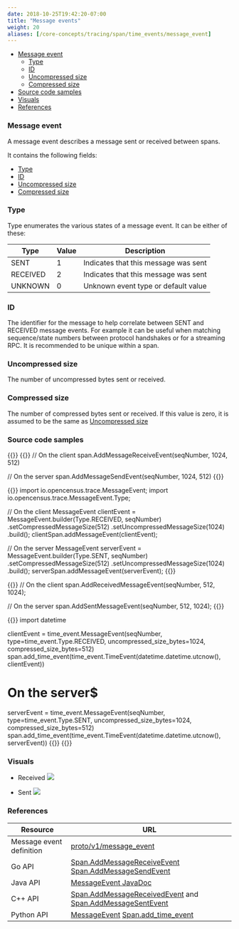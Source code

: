 ```yaml
---
date: 2018-10-25T19:42:20-07:00
title: "Message events"
weight: 20
aliases: [/core-concepts/tracing/span/time_events/message_event]
---
```


- [Message event](#message-event)
    - [Type](#type)
    - [ID](#id)
    - [Uncompressed size](#uncompressed-size)
    - [Compressed size](#compressed-size)
- [Source code samples](#source-code-samples)
- [Visuals](#visuals)
- [References](#references)

### Message event

A message event describes a message sent or received between spans.

It contains the following fields:

- [Type](#type)
- [ID](#id)
- [Uncompressed size](#uncompressed-size)
- [Compressed size](#compressed-size)

### Type

Type enumerates the various states of a message event. It can be either of these:

Type|Value|Description
---|---|---
SENT|1|Indicates that this message was sent
RECEIVED|2|Indicates that this message was sent
UNKNOWN|0|Unknown event type or default value

### ID
The identifier for the message to help correlate between SENT and RECEIVED message events.
For example it can be useful when matching sequence/state numbers between protocol handshakes
or for a streaming RPC. It is recommended to be unique within a span.

### Uncompressed size
The number of uncompressed bytes sent or received.

### Compressed size
The number of compressed bytes sent or received. If this value is zero, it is assumed to be the same as [Uncompressed size](#uncompressed-size)

### Source code samples

{{<tabs Go Java CplusPlus Python>}}
{{<highlight go>}}
// On the client
span.AddMessageReceiveEvent(seqNumber, 1024, 512)

// On the server
span.AddMessageSendEvent(seqNumber, 1024, 512)
{{</highlight>}}

{{<highlight java>}}
import io.opencensus.trace.MessageEvent;
import io.opencensus.trace.MessageEvent.Type;

// On the client
MessageEvent clientEvent = MessageEvent.builder(Type.RECEIVED, seqNumber)
                                 .setCompressedMessageSize(512)
                                 .setUncompressedMessageSize(1024)
                                 .build();
clientSpan.addMessageEvent(clientEvent);

// On the server
MessageEvent serverEvent = MessageEvent.builder(Type.SENT, seqNumber)
                                 .setCompressedMessageSize(512)
                                 .setUncompressedMessageSize(1024)
                                 .build();
serverSpan.addMessageEvent(serverEvent);
{{</highlight>}}

{{<highlight cpp>}}
// On the client
span.AddReceivedMessageEvent(seqNumber, 512, 1024);

// On the server
span.AddSentMessageEvent(seqNumber, 512, 1024);
{{</highlight>}}

{{<highlight python>}}
import datetime
        
clientEvent = time_event.MessageEvent(seqNumber, type=time_event.Type.RECEIVED,
                uncompressed_size_bytes=1024, compressed_size_bytes=512)
span.add_time_event(time_event.TimeEvent(datetime.datetime.utcnow(), clientEvent))

# On the server$
serverEvent = time_event.MessageEvent(seqNumber, type=time_event.Type.SENT,
                uncompressed_size_bytes=1024, compressed_size_bytes=512)
span.add_time_event(time_event.TimeEvent(datetime.datetime.utcnow(), serverEvent))
{{</highlight>}}
{{</tabs>}}

### Visuals

* Received
![](/images/span-message-received-sample.png)

* Sent
![](/images/span-message-sent-sample.png)

### References
Resource|URL
---|---
Message event definition|[proto/v1/message_event](https://github.com/census-instrumentation/opencensus-proto/blob/99162e4df59df7e6f54a8a33b80f0020627d8405/src/opencensus/proto/trace/v1/trace.proto#L155-L183)
Go API|[Span.AddMessageReceiveEvent](https://godoc.org/go.opencensus.io/trace#Span.AddMessageReceiveEvent) [Span.AddMessageSendEvent](https://godoc.org/go.opencensus.io/trace#Span.AddMessageSendEvent)
Java API|[MessageEvent JavaDoc](https://static.javadoc.io/io.opencensus/opencensus-api/0.16.1/io/opencensus/trace/MessageEvent.html)
C++ API|[Span.AddMessageReceivedEvent](https://github.com/census-instrumentation/opencensus-cpp/blob/c5e59c48a3c40a7da737391797423b88e93fd4bb/opencensus/trace/span.h#L127-L129) and [Span.AddMessageSentEvent](https://github.com/census-instrumentation/opencensus-cpp/blob/c5e59c48a3c40a7da737391797423b88e93fd4bb/opencensus/trace/span.h#L130-L133)
Python API|[MessageEvent](https://github.com/census-instrumentation/opencensus-python/blob/d9384fdfafebe678aef0d28a237d098f4e240ad7/opencensus/trace/time_event.py#L58-L107) [Span.add_time_event](https://github.com/census-instrumentation/opencensus-python/blob/d9384fdfafebe678aef0d28a237d098f4e240ad7/opencensus/trace/span.py#L202)
